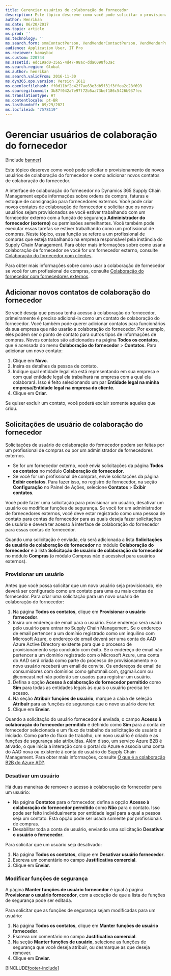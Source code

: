 ```yaml
---
title: Gerenciar usuários de colaboração do fornecedor
description: Este tópico descreve como você pode solicitar o provisionamento de novos usuários de colaboração do fornecedor e como adicionar novos contatos de colaboração do fornecedor.
author: Henrikan
ms.date: 06/20/2017
ms.topic: article
ms.prod: ''
ms.technology: ''
ms.search.form: smmContactPerson, VendVendorContactPerson, VendVendorPortalUser
audience: Application User, IT Pro
ms.reviewer: kamaybac
ms.custom: 220744
ms.assetid: edc19ad0-3565-4d47-98ac-dda6098f63ac
ms.search.region: Global
ms.author: henrikan
ms.search.validFrom: 2016-11-30
ms.dyn365.ops.version: Version 1611
ms.openlocfilehash: ff0d11bf2c42f7ae63e3db5f31f3ffea2c28f693
ms.sourcegitcommit: 3b87f042a7e97f72b5aa73bef186c5426b937fec
ms.translationtype: HT
ms.contentlocale: pt-BR
ms.lasthandoff: 09/29/2021
ms.locfileid: "7578119"
---
```

# <a name="manage-vendor-collaboration-users"></a>Gerenciar usuários de colaboração do fornecedor

[!include [banner](../includes/banner.md)]

Este tópico descreve como você pode solicitar o provisionamento de novos usuários de colaboração do fornecedor e como adicionar novos contatos de colaboração do fornecedor. 

A interface de colaboração do fornecedor no Dynamics 365 Supply Chain Management expõe informações sobre ordens de compra, faturas e estoque de consignação para fornecedores externos. Você pode criar novos contatos de colaboração de fornecedor e solicitar que os novos usuários sejam provisionados se você estiver trabalhando com um fornecedor externo com a função de segurança **Administrador do fornecedor (externo)** ou permissões semelhantes. Você também pode executar essas tarefas se estiver trabalhando como um profissional de compras. Neste tópico, essa função se refere a um profissional de compras que esteja trabalhando na empresa responsável pela instância do Supply Chain Management. Para obter mais informações sobre como usar a colaboração de fornecedor se você for um fornecedor externo, consulte [Colaboração do fornecedor com clientes](vendor-collaboration-work-customers-dynamics-365-operations.md).  

Para obter mais informações sobre como usar a colaboração de fornecedor se você for um profissional de compras, consulte [Colaboração do fornecedor com fornecedores externos](vendor-collaboration-work-external-vendors.md).

## <a name="add-new-vendor-collaboration-contacts"></a>Adicionar novos contatos de colaboração do fornecedor
Se você deseja que pessoa tenha acesso à colaboração do fornecedor, primeiramente é preciso adicioná-la como um contato de colaboração do fornecedor. Você também pode querer adicionar contatos para funcionários da sua empresa que não usarão a colaboração do fornecedor. Por exemplo, eles podem ser o ponto de contato para outros tipos de informações de compras. Novos contatos são adicionados na página **Todos os contatos**, que é acessada do menu **Colaboração do fornecedor** &gt; **Contatos**. Para adicionar um novo contato:

1.  Clique em **Novo**.
2.  Insira os detalhes da pessoa de contato.
3.  Indique qual entidade legal ela está representando em sua empresa e com qual entidade legal ela trabalhará na empresa com a qual ela colaborará. Isso é feito selecionando um par **Entidade legal na minha empresa**/**Entidade legal na empresa do cliente**.
4.  Clique em **Criar**.

Se quiser excluir um contato, você poderá excluir somente aqueles que criou.

## <a name="vendor-collaboration-user-requests"></a>Solicitações de usuário de colaboração do fornecedor
Solicitações de usuário de colaboração do fornecedor podem ser feitas por um profissional de compras ou por um administrador de fornecedores externos.

-   Se for um fornecedor externo, você envia solicitações da página **Todos os contatos** no módulo **Colaboração do fornecedor**.
-   Se você for um profissional de compras, envie solicitações da página **Exibir contatos**. Para fazer isso, no registro de fornecedor, na seção **Configuração** no Painel de Ações, selecione **Contatos** &gt; **Exibir contatos**.

Você pode fazer uma solicitação para provisionar um usuário, desativar um usuário ou modificar funções de segurança. Se você for um administrador de fornecedores externos, você deve estar registrado como uma pessoa de contato para contas de fornecedor para as quais deseja fazer solicitações de usuário e deverá ter acesso à interface de colaboração do fornecedor para essas contas de fornecedor.  

Quando uma solicitação é enviada, ela será adicionada a lista **Solicitações de usuário de colaboração do fornecedor** no módulo **Colaboração do fornecedor** e à lista **Solicitação de usuário de colaboração do fornecedor** no módulo **Compras** (o módulo Compras não é acessível para usuários externos).

### <a name="provision-a-user"></a>Provisionar um usuário

Antes que você possa solicitar que um novo usuário seja provisionado, ele deverá ser configurado como um contato para uma ou mais contas de fornecedor. Para criar uma solicitação para um novo usuário de colaboração do fornecedor:

1. Na página **Todos os contatos**, clique em **Provisionar o usuário fornecedor**.
2. Insira um endereço de email para o usuário. Esse endereço será usado pelo usuário para entrar no Supply Chain Management. Se o endereço de email pertencer a um domínio registrado como um inquilino com Microsoft Azure, o endereço de email deverá ser uma conta do AAD Azure Active Directory existente para que o processo de provisionamento seja concluído com êxito. Se o endereço de email não pertencer a um domínio registrado com o Microsoft Azure, uma conta do AAD será criada como parte do processo de provisionamento e o novo usuário receberá um email de convite. Os endereços de email de consumidores com domínios como @hotmail.com, @gmail.com ou @comcast.net não poderão ser usados para registrar um usuário.
3. Defina a opção **Acesso à colaboração do fornecedor permitido** como **Sim** para todas as entidades legais às quais o usuário precisa ter acesso.
4. Na seção **Atribuir funções de usuário**, marque a caixa de seleção **Atribuir** para as funções de segurança que o novo usuário deve ter.
5. Clique em **Enviar**.

Quando a solicitação do usuário fornecedor é enviada, o campo **Acesso à colaboração do fornecedor permitido** é definido como **Sim** para a conta de fornecedor selecionada e um fluxo de trabalho da solicitação de usuário é iniciado. Como parte do fluxo de trabalho, um novo usuário é criado e as funções de segurança são atribuídas. Além disso, um serviço Azure B2B é ativado, o que inicia a interação com o portal do Azure e associa uma conta do AAD nova ou existente à conta de usuário do Supply Chain Management. Para obter mais informações, consulte [O que é a colaboração B2B do Azure AD?](/azure/active-directory/active-directory-b2b-what-is-azure-ad-b2b).

### <a name="inactivate-a-user"></a>Desativar um usuário

Há duas maneiras de remover o acesso à colaboração do fornecedor para um usuário:

-   Na página **Contatos** para o fornecedor, defina a opção **Acesso à colaboração do fornecedor permitido** como **Não** para o contato. Isso pode ser feito individualmente por entidade legal para a qual a pessoa seja um contato. Esta opção pode ser usada somente por profissionais de compras.
-   Desabilitar toda a conta de usuário, enviando uma solicitação **Desativar o usuário o fornecedor**.

Para solicitar que um usuário seja desativado:

1.  Na página **Todos os contatos**, clique em **Desativar** **usuário fornecedor**.
2.  Escreva um comentário no campo **Justificativa comercial**.
3.  Clique em **Enviar**.

### <a name="modify-security-roles"></a>Modificar funções de segurança

A página **Manter funções de usuário fornecedor** é igual à página **Provisionar o usuário fornecedor**, com a exceção de que a lista de funções de segurança pode ser editada.  

Para solicitar que as funções de segurança sejam modificadas para um usuário:

1.  Na página **Todos os contatos**, clique em **Manter** **funções de usuário fornecedor**.
2.  Escreva um comentário no campo **Justificativa comercial**.
3.  Na seção **Manter funções de usuário**, selecione as funções de segurança que você deseja atribuir, ou desmarque as que deseja remover.
4.  Clique em **Enviar**.






[!INCLUDE[footer-include](../../includes/footer-banner.md)]